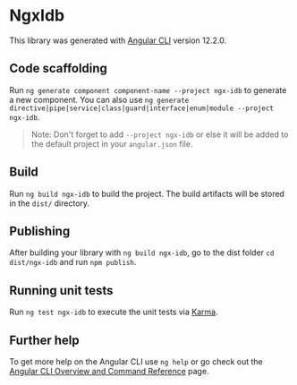 # NgxIdb

This library was generated with [Angular CLI](https://github.com/angular/angular-cli) version 12.2.0.

## Code scaffolding

Run `ng generate component component-name --project ngx-idb` to generate a new component. You can also use `ng generate directive|pipe|service|class|guard|interface|enum|module --project ngx-idb`.
> Note: Don't forget to add `--project ngx-idb` or else it will be added to the default project in your `angular.json` file. 

## Build

Run `ng build ngx-idb` to build the project. The build artifacts will be stored in the `dist/` directory.

## Publishing

After building your library with `ng build ngx-idb`, go to the dist folder `cd dist/ngx-idb` and run `npm publish`.

## Running unit tests

Run `ng test ngx-idb` to execute the unit tests via [Karma](https://karma-runner.github.io).

## Further help

To get more help on the Angular CLI use `ng help` or go check out the [Angular CLI Overview and Command Reference](https://angular.io/cli) page.
